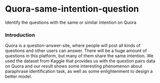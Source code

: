 # Quora-same-intention-question
Identify the questions with the same or similar intention on Quora

### Introduction  
Quora is a question-answer-site, where people will post all kinds of questions and other users can
answer. There will be a huge amount of questions in this platform, but many of them share the same
intention. We used the dataset from Kaggle that provides us with the question pairs data on Quora and our result shows some interesting
phenomenon about paraphrase identification task,
as well as some enlightenment to design a better
model.
